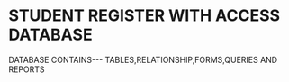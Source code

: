 # STUDENT REGISTER WITH ACCESS DATABASE

DATABASE CONTAINS---
TABLES,RELATIONSHIP,FORMS,QUERIES AND REPORTS

